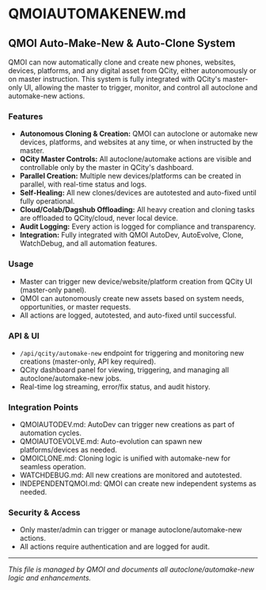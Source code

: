 # QMOIAUTOMAKENEW.md

## QMOI Auto-Make-New & Auto-Clone System

QMOI can now automatically clone and create new phones, websites, devices, platforms, and any digital asset from QCity, either autonomously or on master instruction. This system is fully integrated with QCity's master-only UI, allowing the master to trigger, monitor, and control all autoclone and automake-new actions.

### Features
- **Autonomous Cloning & Creation:** QMOI can autoclone or automake new devices, platforms, and websites at any time, or when instructed by the master.
- **QCity Master Controls:** All autoclone/automake actions are visible and controllable only by the master in QCity's dashboard.
- **Parallel Creation:** Multiple new devices/platforms can be created in parallel, with real-time status and logs.
- **Self-Healing:** All new clones/devices are autotested and auto-fixed until fully operational.
- **Cloud/Colab/Dagshub Offloading:** All heavy creation and cloning tasks are offloaded to QCity/cloud, never local device.
- **Audit Logging:** Every action is logged for compliance and transparency.
- **Integration:** Fully integrated with QMOI AutoDev, AutoEvolve, Clone, WatchDebug, and all automation features.

### Usage
- Master can trigger new device/website/platform creation from QCity UI (master-only panel).
- QMOI can autonomously create new assets based on system needs, opportunities, or master requests.
- All actions are logged, autotested, and auto-fixed until successful.

### API & UI
- `/api/qcity/automake-new` endpoint for triggering and monitoring new creations (master-only, API key required).
- QCity dashboard panel for viewing, triggering, and managing all autoclone/automake-new jobs.
- Real-time log streaming, error/fix status, and audit history.

### Integration Points
- QMOIAUTODEV.md: AutoDev can trigger new creations as part of automation cycles.
- QMOIAUTOEVOLVE.md: Auto-evolution can spawn new platforms/devices as needed.
- QMOICLONE.md: Cloning logic is unified with automake-new for seamless operation.
- WATCHDEBUG.md: All new creations are monitored and autotested.
- INDEPENDENTQMOI.md: QMOI can create new independent systems as needed.

### Security & Access
- Only master/admin can trigger or manage autoclone/automake-new actions.
- All actions require authentication and are logged for audit.

---
*This file is managed by QMOI and documents all autoclone/automake-new logic and enhancements.* 